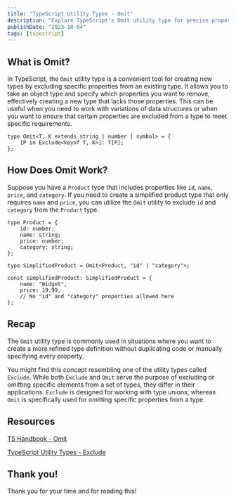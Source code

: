 ```yaml
---
title: "TypeScript Utility Types - Omit"
description: "Explore TypeScript's Omit utility type for precise property exclusions and enhanced type control."
publishDate: "2023-10-04"
tags: [typescript]
---
```


## What is Omit?

In TypeScript, the `Omit` utility type is a convenient tool for creating new types by excluding specific properties from an existing type. It allows you to take an object type and specify which properties you want to remove, effectively creating a new type that lacks those properties. This can be useful when you need to work with variations of data structures or when you want to ensure that certain properties are excluded from a type to meet specific requirements.

```tsx
type Omit<T, K extends string | number | symbol> = {
	[P in Exclude<keyof T, K>]: T[P];
};
```

## How Does Omit Work?

Suppose you have a `Product` type that includes properties like `id`, `name`, `price`, and `category`. If you need to create a simplified product type that only requires `name` and `price`, you can utilize the `Omit` utility to exclude `id` and `category` from the `Product` type.

```tsx
type Product = {
	id: number;
	name: string;
	price: number;
	category: string;
};

type SimplifiedProduct = Omit<Product, "id" | "category">;

const simplifiedProduct: SimplifiedProduct = {
	name: "Widget",
	price: 19.99,
	// No "id" and "category" properties allowed here
};
```

## Recap

The `Omit` utility type is commonly used in situations where you want to create a more refined type definition without duplicating code or manually specifying every property.

You might find this concept resembling one of the utility types called `Exclude`. While both `Exclude` and `Omit` serve the purpose of excluding or omitting specific elements from a set of types, they differ in their applications. `Exclude` is designed for working with type unions, whereas `Omit` is specifically used for omitting specific properties from a type.

## Resources

[TS Handbook - Omit](https://www.typescriptlang.org/docs/handbook/utility-types.html#omittype-keys)

[TypeScript Utility Types - Exclude](https://victoriacheng15.vercel.app/posts/typescript-utility-types-exclude)

## Thank you!

Thank you for your time and for reading this!
